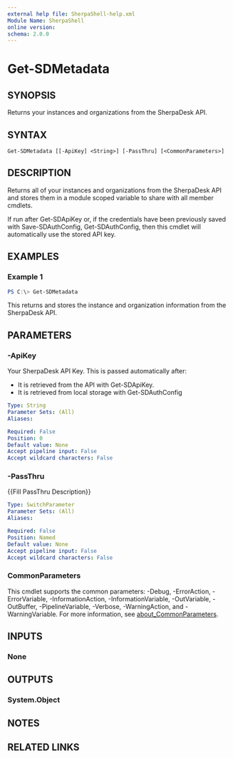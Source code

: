 ```yaml
---
external help file: SherpaShell-help.xml
Module Name: SherpaShell
online version:
schema: 2.0.0
---
```


# Get-SDMetadata

## SYNOPSIS
Returns your instances and organizations from the SherpaDesk API.

## SYNTAX

```
Get-SDMetadata [[-ApiKey] <String>] [-PassThru] [<CommonParameters>]
```

## DESCRIPTION
Returns all of your instances and organizations from the SherpaDesk API and stores them in a module scoped variable to share with all member cmdlets.

If run after Get-SDApiKey or, if the credentials have been previously saved with Save-SDAuthConfig, Get-SDAuthConfig, then this cmdlet will automatically use the stored API key.

## EXAMPLES

### Example 1
```powershell
PS C:\> Get-SDMetadata
```

This returns and stores the instance and organization information from the SherpaDesk API.

## PARAMETERS

### -ApiKey
Your SherpaDesk API Key. This is passed automatically after:

- It is retrieved from the API with Get-SDApiKey.
- It is retrieved from local storage with Get-SDAuthConfig

```yaml
Type: String
Parameter Sets: (All)
Aliases:

Required: False
Position: 0
Default value: None
Accept pipeline input: False
Accept wildcard characters: False
```

### -PassThru
{{Fill PassThru Description}}

```yaml
Type: SwitchParameter
Parameter Sets: (All)
Aliases:

Required: False
Position: Named
Default value: None
Accept pipeline input: False
Accept wildcard characters: False
```

### CommonParameters
This cmdlet supports the common parameters: -Debug, -ErrorAction, -ErrorVariable, -InformationAction, -InformationVariable, -OutVariable, -OutBuffer, -PipelineVariable, -Verbose, -WarningAction, and -WarningVariable. For more information, see [about_CommonParameters](http://go.microsoft.com/fwlink/?LinkID=113216).

## INPUTS

### None

## OUTPUTS

### System.Object
## NOTES

## RELATED LINKS
